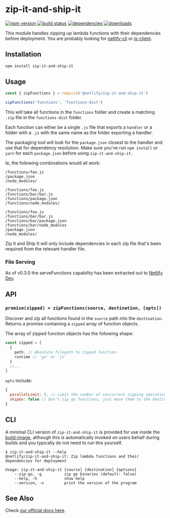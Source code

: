 # zip-it-and-ship-it

[![npm version][npm-img]][npm] [![build status][travis-img]][travis] [![dependencies][david-img]][david] [![downloads][dl-img]][dl]

This module handles zipping up lambda functions with their dependencies before deployment. You are probably looking for [netlify-cli](https://github.com/netlify/cli) or [js-client](https://github.com/netlify/js-client).

## Installation

```bash
npm install zip-it-and-ship-it
```

## Usage

```js
const { zipFunctions } = require('@netlify/zip-it-and-ship-it')

zipFunctions('functions', 'functions-dist')
```

This will take all functions in the `functions` folder and create a matching `.zip` file in the `functions-dist` folder.

Each function can either be a single `.js` file that exports a `handler` or a folder with a `.js` with the same name as the folder exporting a handler.

The packaging tool will look for the `package.json` closest to the handler and use that for dependency resolution. Make sure you've run `npm install` or `yarn` for each `package.json` before using `zip-it-and-ship-it`.

Ie, the following combinations would all work:

```console
/functions/foo.js
/package.json
/node_modules/
```

```console
/functions/foo.js
/functions/bar/bar.js
/functions/package.json
/functions/node_modules/
```

```console
/functions/foo.js
/functions/bar/bar.js
/functions/bar/package.json
/functions/bar/node_modules
/package.json
/node_modules/
```

Zip It and Ship It will only include dependencies in each zip file that's been required from the relevant handler file.

### File Serving

As of v0.3.0 the serveFunctions capability has been extracted out to [Netlify Dev](https://github.com/netlify/netlify-dev-plugin/).

## API

### `promise(zipped) = zipFunctions(source, destination, [opts])`

Discover and zip all functions found in the `source` path into the `destination`. Returns a promise containing a `zipped` array of function objects.

The array of zipped function objects has the following shape:

```js
const zipped = [
  {
    path, // Absolute filepath to zipped function
    runtime // 'go' or 'js'
  }
  //...
]
```

`opts` include:

```js
{
  parallelLimit: 5, // Limit the number of concurrent zipping operations at a time
  skipGo: false // Don't zip go functions, just move them to the destination path
}
```

## CLI

A minimal CLI version of `zip-it-and-ship-it` is provided for use inside the [build-image](https://github.com/netlify/build-image), although this is automatically invoked on users behalf during builds and you typically do not need to run this yourself.

```console
$ zip-it-and-ship-it --help
@netlify/zip-it-and-ship-it: Zip lambda functions and their dependencies for deployment

Usage: zip-it-and-ship-it [source] [destination] {options}
    --zip-go, -g          zip go binaries (default: false)
    --help, -h            show help
    --version, -v         print the version of the program
```

## See Also

Check [our official docs here](https://www.netlify.com/docs/cli/#unbundled-javascript-function-deploys).

[npm-img]: https://img.shields.io/npm/v/@netlify/zip-it-and-ship-it.svg
[npm]: https://npmjs.org/package/@netlify/zip-it-and-ship-it
[travis-img]: https://img.shields.io/travis/netlify/zip-it-and-ship-it/master.svg
[travis]: https://travis-ci.org/netlify/zip-it-and-ship-it
[dl-img]: https://img.shields.io/npm/dm/@netlify/zip-it-and-ship-it.svg
[dl]: https://www.npmjs.com/package/@netlify/zip-it-and-ship-it
[david-img]: https://david-dm.org/netlify/zip-it-and-ship-it/status.svg
[david]: https://david-dm.org/netlify/zip-it-and-ship-it

